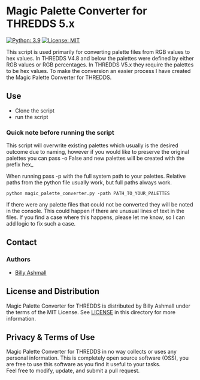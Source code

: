 # Magic Palette Converter for THREDDS 5.x

[![Python: 3.9](https://img.shields.io/badge/python-3.9-blue.svg)](https://www.python.org/)
[![License: MIT](https://img.shields.io/badge/License-MIT-yellow.svg)](https://opensource.org/licenses/MIT)

This script is used primarily for converting palette files from RGB values to hex values.  In THREDDS V4.8 and below 
the palettes were defined by either RGB values or RGB percentages.  In THREDDS V5.x they require the palettes 
to be hex values.
To make the conversion an easier process I have created the Magic Palette Converter for THREDDS.

## Use
- Clone the script
- run the script

### Quick note before running the script
This script will overwrite existing palettes which usually is the desired outcome due to 
naming, however if you would like to preserve the original palettes you can pass -o False and new palettes will be 
created with the prefix hex_

When running pass -p with the full system path to your palettes.  Relative paths from the python file usually 
work, but full paths always work.

```shell
python magic_palette_converter.py -path PATH_TO_YOUR_PALETTES
```

If there were any palette files that could not be converted they will be noted in the console.  This could
happen if there are unusual lines of text in the files.  If you find a case where this happens, please let
me know, so I can add logic to fix such a case.

## Contact

### Authors

- [Billy Ashmall](https://github.com/billyz313)


## License and Distribution

Magic Palette Converter for THREDDS is distributed by Billy Ashmall under the terms of the MIT License. See
[LICENSE](https://github.com/billyz313/magic-palette-converter/blob/master/LICENSE) in this directory for more 
information.

## Privacy & Terms of Use

Magic Palette Converter for THREDDS in no way collects or uses any personal information.  This is completely 
open source software (OSS), you are free to  use this software as you find it useful to your tasks.  
Feel free to modify, update, and submit a pull request.
